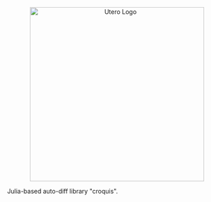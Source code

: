 <div align="center">
<img src="docs/Utero.png" alt="Utero Logo" width="400"/>
</div>

Julia-based auto-diff library "croquis". 

